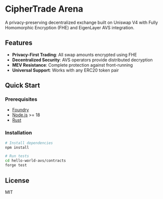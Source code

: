 # CipherTrade Arena

A privacy-preserving decentralized exchange built on Uniswap V4 with Fully Homomorphic Encryption (FHE) and EigenLayer AVS integration.

## Features

- **Privacy-First Trading**: All swap amounts encrypted using FHE
- **Decentralized Security**: AVS operators provide distributed decryption
- **MEV Resistance**: Complete protection against front-running
- **Universal Support**: Works with any ERC20 token pair

## Quick Start

### Prerequisites
- [Foundry](https://book.getfoundry.sh)
- [Node.js](https://nodejs.org/) >= 18
- [Rust](https://www.rust-lang.org/)

### Installation

```bash
# Install dependencies
npm install

# Run tests
cd hello-world-avs/contracts
forge test
```

## License

MIT
